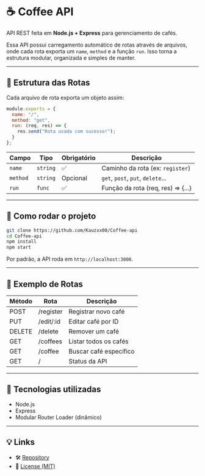 # ☕ Coffee API

API REST feita em **Node.js + Express** para gerenciamento de cafés.

Essa API possui carregamento automático de rotas através de arquivos, onde cada rota exporta um `name`, `method` e a função `run`. Isso torna a estrutura modular, organizada e simples de manter.

---

## 📂 Estrutura das Rotas

Cada arquivo de rota exporta um objeto assim:

```javascript
module.exports = {
  name: "/",
  method: "get",
  run: (req, res) => {
    res.send("Rota usada com sucesso!");
  }
};
```

| Campo   | Tipo     | Obrigatório | Descrição                           |
|---------|----------|-------------|-------------------------------------|
| `name`  | `string` | ✅          | Caminho da rota (ex: `register`)    |
| `method`| `string` | Opcional     | `get`, `post`, `put`, `delete`...   |
| `run`   | `func`   | ✅          | Função da rota (req, res) => {...}   |

---

## 🚀 Como rodar o projeto

```bash
git clone https://github.com/Kauzxx00/Coffee-api
cd Coffee-api
npm install
npm start
```

Por padrão, a API roda em `http://localhost:3000`.

---

## 📑 Exemplo de Rotas

| Método | Rota        | Descrição            |
|--------|-------------|----------------------|
| POST   | /register   | Registrar novo café   |
| PUT    | /edit/:id   | Editar café por ID    |
| DELETE | /delete     | Remover um café       |
| GET    | /coffees    | Listar todos os cafés |
| GET    | /coffee     | Buscar café específico|
| GET    | /           | Status da API         |

---

## 📎 Tecnologias utilizadas

- Node.js
- Express
- Modular Router Loader (dinâmico)

---

## 💡 Links
* 🛠 [Repository](https://github.com/Kauzxx00/Coffee-api)
* 📄 [License (MIT)](./LICENSE)